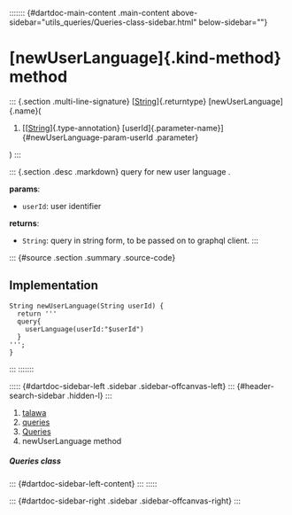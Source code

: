 ::::::: {#dartdoc-main-content .main-content above-sidebar="utils_queries/Queries-class-sidebar.html" below-sidebar=""}
<div>

# [newUserLanguage]{.kind-method} method

</div>

::: {.section .multi-line-signature}
[[String](https://api.flutter.dev/flutter/dart-core/String-class.html)]{.returntype}
[newUserLanguage]{.name}(

1.  [[[String](https://api.flutter.dev/flutter/dart-core/String-class.html)]{.type-annotation}
    [userId]{.parameter-name}]{#newUserLanguage-param-userId .parameter}

)
:::

::: {.section .desc .markdown}
query for new user language .

**params**:

-   `userId`: user identifier

**returns**:

-   `String`: query in string form, to be passed on to graphql client.
:::

::: {#source .section .summary .source-code}
## Implementation

``` language-dart
String newUserLanguage(String userId) {
  return '''
  query{
    userLanguage(userId:"$userId")
  }
''';
}
```
:::
:::::::

::::: {#dartdoc-sidebar-left .sidebar .sidebar-offcanvas-left}
::: {#header-search-sidebar .hidden-l}
:::

1.  [talawa](../../index.html)
2.  [queries](../../utils_queries/)
3.  [Queries](../../utils_queries/Queries-class.html)
4.  newUserLanguage method

##### Queries class

::: {#dartdoc-sidebar-left-content}
:::
:::::

::: {#dartdoc-sidebar-right .sidebar .sidebar-offcanvas-right}
:::
